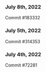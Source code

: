 ### July 8th, 2022

Commit #183332

### July 5th, 2022

Commit #314353


### July 4th, 2022

Commit #72281
